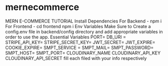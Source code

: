 # mernecommerce
MERN E-COMMERCE TUTORIAL
Install Dependencies
For Backend - npm i
For Frontend - cd frontend  npm i
Env Variables
Make Sure to Create a config.env file in backend/config directory and add appropriate variables in order to use the app.
Essential Variables PORT= DB_URI = STRIPE_API_KEY= STRIPE_SECRET_KEY= JWT_SECRET= JWT_EXPIRE= COOKIE_EXPIRE= SMPT_SERVICE = SMPT_MAIL= SMPT_PASSWORD= SMPT_HOST= SMPT_PORT= CLOUDINARY_NAME CLOUDINARY_API_KEY CLOUDINARY_API_SECRET fill each filed with your info respectively
